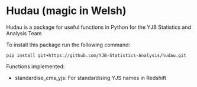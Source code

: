 # Hudau (magic in Welsh)
Hudau is a package for useful functions in Python for the YJB Statistics and Analysis Team

To install this package run the following command:

    pip install git+https://github.com/YJB-Statistics-Analysis/hudau.git

Functions implemented:

- standardise_cms_yjs: For standardising YJS names in Redshift
